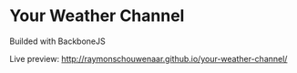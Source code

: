 Your Weather Channel
====================

Builded with BackboneJS

Live preview: http://raymonschouwenaar.github.io/your-weather-channel/
